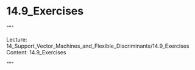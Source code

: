 # 14.9_Exercises

"""

Lecture: 14_Support_Vector_Machines_and_Flexible_Discriminants/14.9_Exercises
Content: 14.9_Exercises

"""

